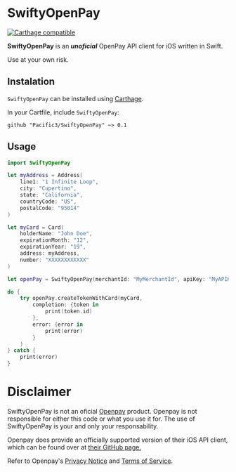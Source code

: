# SwiftyOpenPay

[![Carthage compatible](https://img.shields.io/badge/Carthage-compatible-4BC51D.svg?style=flat)](https://github.com/Carthage/Carthage)

**SwiftyOpenPay** is an ***unoficial*** OpenPay API client for iOS written in Swift. 

Use at your own risk.

## Instalation

`SwiftyOpenPay` can be installed using [Carthage](https://github.com/Carthage/Carthage).

In your Cartfile, include `SwiftyOpenPay`:

```
github "Pacific3/SwiftyOpenPay" ~> 0.1
```

## Usage

```swift
import SwiftyOpenPay

let myAddress = Address(
    line1: "1 Infinite Loop",
    city: "Cupertino",
    state: "California",
    countryCode: "US",
    postalCode: "95014"
)

let myCard = Card(
    holderName: "John Doe",
    expirationMonth: "12",
    expirationYear: "19",
    address: myAddress,
    number: "XXXXXXXXXXXX"
)

let openPay = SwiftyOpenPay(merchantId: "MyMerchantId", apiKey: "MyAPIKey")

do {
    try openPay.createTokenWithCard(myCard,
        completion: {token in
            print(token.id)
        },
        error: {error in
            print(error)
        }
    )
} catch {
    print(error)
}
```

# Disclaimer
SwiftyOpenPay is not an oficial [Openpay](http://www.openpay.mx) product. Openpay is not responsible for either this code or what you use it for.
The use of SwiftyOpenPay is your and only your responsability.

Openpay does provide an officially supported version of their iOS API client, which can be found over at [their GitHub page.](https://github.com/open-pay/openpay-ios)

Refer to Openpay's [Privacy Notice](http://www.openpay.mx/aviso-de-privacidad.html) and [Terms of Service](http://www.openpay.mx/terminos-servicio.html).
